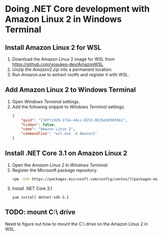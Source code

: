 # Doing .NET Core development with Amazon Linux 2 in Windows Terminal

## Install Amazon Linux 2 for WSL
1. Download the Amazon Linux 2 image for WSL from https://github.com/yosukes-dev/AmazonWSL
1. Unzip the _Amazon2.zip_ into a permanent location.
1. Run _Amazon.exe_ to extract rootfs and register it with WSL.

## Add Amazon Linux 2 to Windows Terminal
1. Open _Windows Terminal_ settings.
1. Add the following snippet to _Windows Terminal_ settings.
    ```json
    {
        "guid": "{3dffc929-1f2e-44cc-8253-9635e0298f6b}",
        "hidden": false,
        "name": "Amazon Linux 2",
        "commandline": "wsl.exe -d Amazon2"
    }
    ```

## Install .NET Core 3.1 on Amazon Linux 2
1. Open the _Amazon Linux 2_ in _Windows Terminal_.
1. Register the Microsoft package repository.
    ```bash
    rpm -Uvh https://packages.microsoft.com/config/centos/7/packages-microsoft-prod.rpm
    ```
1. Install .NET Core 3.1
    ```
    yum install dotnet-sdk-3.1
    ```
## TODO: mount C:\ drive
Need to figure out how to mount the C:\ drive on the Amazon Linux 2 in WSL.